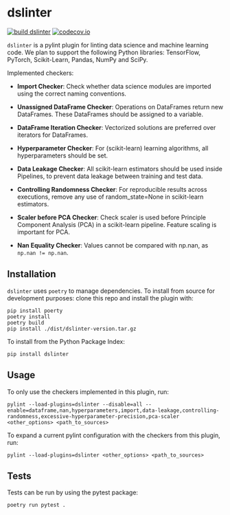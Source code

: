 # dslinter
[![build dslinter](https://github.com/Hynn01/dslinter/actions/workflows/build.yml/badge.svg)](https://github.com/Hynn01/dslinter/actions/workflows/build.yml)
[![codecov.io](https://codecov.io/github/Hynn01/dslinter/coverage.svg?branch=main)](https://codecov.io/github/Hynn01/dslinter?branch=main)

`dslinter` is a pylint plugin for linting data science and machine learning code. We plan to support the following Python libraries: TensorFlow, PyTorch, Scikit-Learn, Pandas, NumPy and SciPy.

Implemented checkers:

- **Import Checker**: Check whether data science modules are imported using the correct naming conventions.
- **Unassigned DataFrame Checker**: Operations on DataFrames return new DataFrames. These DataFrames should be
    assigned to a variable.
- **DataFrame Iteration Checker**: Vectorized solutions are preferred over iterators for DataFrames.
- **Hyperparameter Checker**: For (scikit-learn) learning algorithms, all hyperparameters should be set.
- **Data Leakage Checker**: All scikit-learn estimators should be used inside Pipelines, to prevent data leakage between
    training and test data.
- **Controlling Randomness Checker**: For reproducible results across executions, remove any use of random_state=None in scikit-learn estimators.
- **Scaler before PCA Checker**: Check scaler is used before Principle Component Analysis (PCA) in a scikit-learn pipeline. Feature scaling is important for PCA.

- **Nan Equality Checker**: Values cannot be compared with np.nan, as `np.nan != np.nan`.


## Installation
`dslinter` uses `poetry` to manage dependencies.
To install from source for development purposes: clone this repo and install the plugin with:
```
pip install poerty
poetry install
poetry build
pip install ./dist/dslinter-version.tar.gz
```
To install from the Python Package Index:
```
pip install dslinter
```

## Usage
To only use the checkers implemented in this plugin, run:
```
pylint --load-plugins=dslinter --disable=all --enable=dataframe,nan,hyperparameters,import,data-leakage,controlling-randomness,excessive-hyperparameter-precision,pca-scaler <other_options> <path_to_sources>
```
To expand a current pylint configuration with the checkers from this plugin, run:
```
pylint --load-plugins=dslinter <other_options> <path_to_sources>
```

## Tests
Tests can be run by using the pytest package:
```
poetry run pytest .
```

